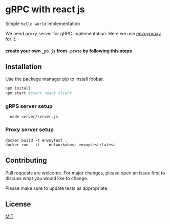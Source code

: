# gRPC with react js
Simple `hello world` implementation

 We need proxy server for gRPC implementation. Here we use [envoyproxy](https://www.envoyproxy.io/) for it.
#### create your own `_pb.js` from `.proto` by following [this steps](https://github.com/oslabs-beta/ReactRPC)
## Installation

Use the package manager [pip](https://pip.pypa.io/en/stable/) to install foobar.

```bash
npm install
npm start #start react client
```

### gRPS server setup
```node
  node server/server.js
```


### Proxy server setup
```docker
docker build -t envoytest .
docker run  -it  --network=host envoytest:latest
```

## Contributing
Pull requests are welcome. For major changes, please open an issue first to discuss what you would like to change.

Please make sure to update tests as appropriate.

## License
[MIT](https://choosealicense.com/licenses/mit/)
